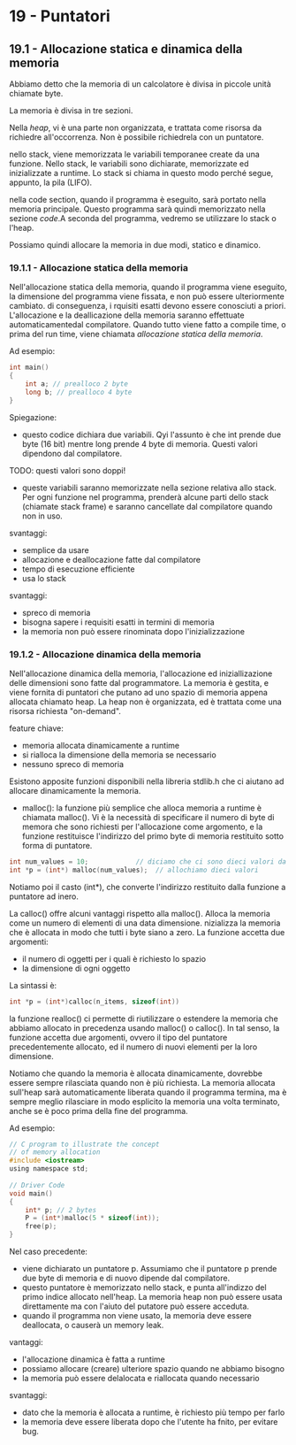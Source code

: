 # 19 - Puntatori

## 19.1 - Allocazione statica e dinamica della memoria

Abbiamo detto che la memoria di un calcolatore è divisa in piccole unità chiamate byte.

La memoria è divisa in tre sezioni.

Nella *heap*, vi è una parte non organizzata, e trattata come risorsa da richiedre all'occorrenza. Non è possibile richiedrela con un puntatore.

nello stack, viene memorizzata le variabili temporanee create da una funzione. Nello stack, le variabili sono dichiarate, memorizzate ed inizializzate a runtime. Lo stack si chiama in questo modo perché segue, appunto, la pila (LIFO).

nella code section, quando il programma è eseguito, sarà portato nella memoria principale. Questo programma sarà quindi memorizzato nella sezione *code*.A seconda del programma, vedremo se utilizzare lo stack o l'heap.

Possiamo quindi allocare la memoria in due modi, statico e dinamico.

### 19.1.1 - Allocazione statica della memoria

Nell'allocazione statica della memoria, quando il programma viene eseguito, la dimensione del programma viene fissata, e non può essere ulteriormente cambiato. di conseguenza, i rquisiti esatti devono essere conosciuti a priori. L'allocazione e la deallicazione della memoria saranno effettuate automaticamentedal compilatore. Quando tutto viene fatto a compile time, o prima del run time, viene chiamata *allocazione statica della memoria*.

Ad esempio:

```c
int main()
{
    int a; // prealloco 2 byte
    long b; // prealloco 4 byte
}
```

Spiegazione:

* questo codice dichiara due variabili. Qyi l'assunto è che int prende due byte (16 bit) mentre long prende 4 byte di memoria. Questi valori dipendono dal compilatore.

TODO: questi valori sono doppi!

* queste variabili saranno memorizzate nella sezione relativa allo stack. Per ogni funzione nel programma, prenderà alcune parti dello stack (chiamate stack frame) e saranno cancellate dal compilatore quando non in uso.

svantaggi:

* semplice da usare
* allocazione e deallocazione fatte dal compilatore
* tempo di esecuzione efficiente
* usa lo stack

svantaggi:

* spreco di memoria
* bisogna sapere i requisiti esatti in termini di memoria
* la memoria non può essere rinominata dopo l'inizializzazione

### 19.1.2 - Allocazione dinamica della memoria

Nell'allocazione dinamica della memoria, l'allocazione ed iniziallizazione delle dimensioni sono fatte dal programmatore. La memoria è gestita, e viene fornita di puntatori che putano ad uno spazio di memoria appena allocata chiamato heap. La heap non è organizzata, ed è trattata come una risorsa richiesta "on-demand".

feature chiave:

* memoria allocata dinamicamente a runtime
* si rialloca la dimensione della memoria se necessario
* nessuno spreco di memoria

Esistono apposite funzioni disponibili nella libreria stdlib.h che ci aiutano ad allocare dinamicamente la memoria.

* malloc(): la funzione più semplice che alloca memoria a runtime è chiamata malloc(). Vi è la necessità di specificare il numero di byte di memora che sono richiesti per l'allocazione come argomento, e la funzione restituisce l'indirizzo del primo byte di memoria restituito sotto forma di puntatore.

```c
int num_values = 10;            // diciamo che ci sono dieci valori da allocare
int *p = (int*) malloc(num_values);  // allochiamo dieci valori
```

Notiamo poi il casto (int*), che converte l'indirizzo restituito dalla funzione a puntatore ad inero.

La calloc() offre alcuni vantaggi rispetto alla malloc(). Alloca la memoria come un numero di elementi di una data dimensione. nizializza la memoria che è allocata in modo che tutti i byte siano a zero. La funzione accetta due argomenti:

* il numero di oggetti per i quali è richiesto lo spazio
* la dimensione di ogni oggetto

La sintassi è:

```c
int *p = (int*)calloc(n_items, sizeof(int))
```

la funzione realloc() ci permette di riutilizzare o estendere la memoria che abbiamo allocato in precedenza usando malloc() o calloc(). In tal senso, la funzione accetta due argomenti, ovvero il tipo del puntatore precedentemente allocato, ed il numero di nuovi elementi per la loro dimensione.

Notiamo che quando la memoria è allocata dinamicamente, dovrebbe essere sempre rilasciata quando non è più richiesta. La memoria allocata sull'heap sarà automaticamente liberata quando il programma termina, ma è sempre meglio rilasciare in modo esplicito la memoria una volta terminato, anche se è poco prima della fine del programma. 

Ad esempio:

```c
// C program to illustrate the concept
// of memory allocation
#include <iostream>
using namespace std;
  
// Driver Code
void main()
{
    int* p; // 2 bytes
    P = (int*)malloc(5 * sizeof(int));
    free(p);
}
```

Nel caso precedente:

* viene dichiarato un puntatore p. Assumiamo che il puntatore p prende due byte di memoria e di nuovo dipende dal compilatore.
* questo puntatore è memorizzato nello stack, e punta all'indizzo del primo indice allocato nell'heap. La memoria heap non può essere usata direttamente ma con l'aiuto del putatore può essere acceduta.
* quando il programma non viene usato, la memoria deve essere deallocata, o causerà un memory leak.

vantaggi:

* l'allocazione dinamica è fatta a runtime
* possiamo allocare (creare) ulteriore spazio quando ne abbiamo bisogno
* la memoria può essere delalocata e riallocata quando necessario

svantaggi:

* dato che la memoria è allocata a runtime, è richiesto più tempo per farlo
* la memoria deve essere liberata dopo che l'utente ha fnito, per evitare bug.
